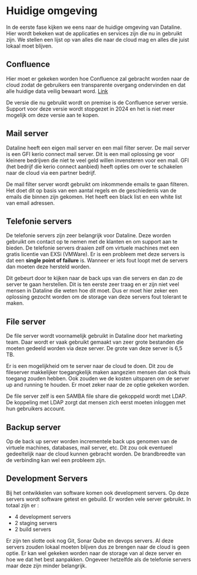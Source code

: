 # Huidige omgeving

In de eerste fase kijken we eens naar de huidige omgeving van Dataline. Hier wordt bekeken wat de applicaties en services zijn die nu in gebruikt zijn. We stellen een lijst op van alles die naar de cloud mag en alles die juist lokaal moet blijven.  

<!-- TODO voor elke titel een stukje zetten met software en hardware componenten zodat duidelijk is welke servers er allemaal zijn -->

## Confluence

<!-- TODO teksts van eerste stappen wat combineren hier om uit te leggen wat confluence is -->
Hier moet er gekeken worden hoe Confluence zal gebracht worden naar de cloud zodat de gebruikers een transparente overgang ondervinden en dat alle huidige data veilig bewaart word. [Link](https://www.atlassian.com/migration/assess/journey-to-cloud)

De versie die nu gebruikt wordt on premise is de Confluence server versie. Support voor deze versie wordt stopgezet in 2024 en het is niet meer mogelijk om deze versie aan te kopen.


## Mail server

Dataline heeft een eigen mail server en een mail filter server. De mail server is een GFI kerio connect mail server. Dit is een mail oplossing ge voor kleinere bedrijven die niet te veel geld willen invensteren voor een mail. GFI (het bedrijf die kerio connect aanbied) heeft opties om over te schakelen naar de cloud via een partner bedrijf. 

De mail filter server wordt gebruikt om inkommende emails te gaan filteren. Het doet dit op basis van een aantal regels en de geschiedenis van de emails die binnen zijn gekomen. Het heeft een black list en een white list van email adressen.

## Telefonie servers

De telefonie servers zijn zeer belangrijk voor Dataline. Deze worden gebruikt om contact op te nemen met de klanten en om support aan te bieden. De telefonie servers draaien zelf om virtuele machines met een gratis licentie van EXSi (VMWare). Er is een probleem met deze servers is dat een **single point of failure** is. Wanneer er iets fout loopt met de servers dan moeten deze hersteld worden. 

Dit gebeurt door te kijken naar de back ups van die servers en dan zo de server te gaan herstellen. Dit is ten eerste zeer traag en er zijn niet veel mensen in Dataline die weten hoe dit moet. Dus er moet hier zeker een oplossing gezocht worden om de storage van deze servers fout tolerant te maken.

## File server

De file server wordt voornamelijk gebruikt in Dataline door het marketing team. Daar wordt er vaak gebruikt gemaakt van zeer grote bestanden die moeten gedeeld worden via deze server. De grote van deze server is 6,5 TB.

Er is een mogelijkheid om te server naar de cloud te doen. Dit zou de fileserver makkelijker toegangkelijk maken aangezien mensen dan ook thuis toegang zouden hebben. Ook zouden we de kosten uitsparen om de server up and running te houden. Er moet zeker naar de ze optie gekeken worden.

De file server zelf is een SAMBA file share die gekoppeld wordt met LDAP. De koppeling met LDAP zorgt dat mensen zich eerst moeten inloggen met hun gebruikers account.

## Backup server

Op de back up server worden incrementele back ups genomen van de virtuele machines, databases, mail server, etc. Dit zou ook eventueel gedeeltelijk naar de cloud kunnen gebracht worden. De brandbreedte van de verbinding kan wel een probleem zijn. 

## Development Servers

Bij het ontwikkelen van software komen ook development servers. Op deze servers wordt software getest en gebuild. Er worden vele server gebruikt. In totaal zijn er :

- 4 development servers
- 2 staging servers
- 2 build servers

Er zijn ten slotte ook nog Git, Sonar Qube en devops servers. Al deze servers zouden lokaal moeten blijven dus ze brengen naar de cloud is geen optie. Er kan wel gekeken worden naar de storage van al deze server en hoe we dat het best aanpakken. Ongeveer hetzelfde als de telefonie servers maar deze zijn minder belangrijk.

<!-- TODO Active Directory servers hier ook zetten -->